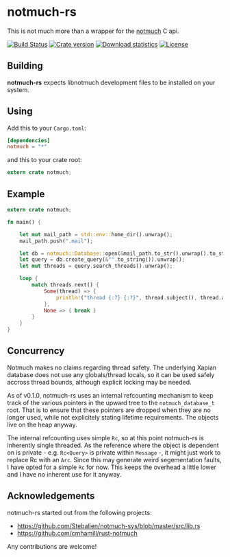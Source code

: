 notmuch-rs
==========

This is not much more than a wrapper for the [notmuch](https://notmuchmail.org/) C api.

[![Build Status](https://travis-ci.org/vhdirk/notmuch-rs.svg?branch=master)](https://travis-ci.org/vhdirk/notmuch-rs)
[![Crate version](https://img.shields.io/crates/v/notmuch.svg)](https://crates.io/crates/notmuch)
[![Download statistics](https://img.shields.io/crates/d/notmuch.svg)](https://crates.io/crates/notmuch)
[![License](https://img.shields.io/crates/l/notmuch.svg)](https://crates.io/crates/notmuch)

## Building
**notmuch-rs** expects libnotmuch development files to be installed on your system.


## Using

Add this to your `Cargo.toml`:

```toml
[dependencies]
notmuch = "*"
```

and this to your crate root:

```rust
extern crate notmuch;
```

## Example

```rust
extern crate notmuch;

fn main() {

    let mut mail_path = std::env::home_dir().unwrap();
    mail_path.push(".mail");

    let db = notmuch::Database::open(&mail_path.to_str().unwrap().to_string(), notmuch::DatabaseMode::ReadOnly).unwrap();
    let query = db.create_query(&"".to_string()).unwrap();
    let mut threads = query.search_threads().unwrap();

    loop {
        match threads.next() {
            Some(thread) => {
                println!("thread {:?} {:?}", thread.subject(), thread.authors());
            },
            None => { break }
        }
    }
}

```

## Concurrency

Notmuch makes no claims regarding thread safety. The underlying Xapian database
does not use any globals/thread locals, so it can be used safely accross thread
bounds, although explicit locking may be needed.  

As of v0.1.0, notmuch-rs uses an internal refcounting mechanism to keep track
of the various pointers in the upward tree to the ```notmuch_database_t``` root.
That is to ensure that these pointers are dropped when they are no longer used,
while not explicitely stating lifetime requirements. The objects live on the
heap anyway.

The internal refcounting uses simple ```Rc```, so at this point notmuch-rs is
inherently single threaded. As the reference where the object is dependent on is
private - e.g. ```Rc<Query>``` is private within ```Message``` -, it might just
work to replace Rc with an ```Arc```. Since this may generate weird segementation
faults, I have opted for a simple ```Rc``` for now. This keeps the overhead a
little lower and I have no inherent use for it anyway.


## Acknowledgements

notmuch-rs started out from the following projects:
 - https://github.com/Stebalien/notmuch-sys/blob/master/src/lib.rs
 - https://github.com/cmhamill/rust-notmuch

Any contributions are welcome!
